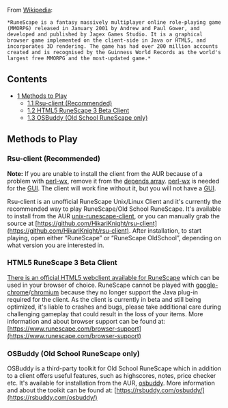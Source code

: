 From [Wikipedia](https://en.wikipedia.org/wiki/RuneScape "wikipedia:RuneScape"):

	*RuneScape is a fantasy massively multiplayer online role-playing game (MMORPG) released in January 2001 by Andrew and Paul Gower, and developed and published by Jagex Games Studio. It is a graphical browser game implemented on the client-side in Java or HTML5, and incorporates 3D rendering. The game has had over 200 million accounts created and is recognised by the Guinness World Records as the world's largest free MMORPG and the most-updated game.*

## Contents

*   [1 Methods to Play](#Methods_to_Play)
    *   [1.1 Rsu-client (Recommended)](#Rsu-client_.28Recommended.29)
    *   [1.2 HTML5 RuneScape 3 Beta Client](#HTML5_RuneScape_3_Beta_Client)
    *   [1.3 OSBuddy (Old School RuneScape only)](#OSBuddy_.28Old_School_RuneScape_only.29)

## Methods to Play

### Rsu-client (Recommended)

**Note:** If you are unable to install the client from the AUR because of a problem with [perl-wx](https://aur.archlinux.org/packages/perl-wx/), remove it from the [depends array](https://wiki.archlinux.org/index.php/PKGBUILD#depends). [perl-wx](https://aur.archlinux.org/packages/perl-wx/) is needed for the [GUI](https://en.wikipedia.org/wiki/Graphical_user_interface). The client will work fine without it, but you will not have a [GUI](https://en.wikipedia.org/wiki/Graphical_user_interface).

Rsu-client is an unofficial RuneScape Unix/Linux Client and it's currently the recommended way to play RuneScape/Old School RuneScape. It's available to install from the AUR [unix-runescape-client](https://aur.archlinux.org/packages/unix-runescape-client/), or you can manually grab the source at [https://github.com/HikariKnight/rsu-client](https://github.com/HikariKnight/rsu-client). After installation, to start playing, open either “RuneScape” or “RuneScape OldSchool”, depending on what version you are interested in.

### HTML5 RuneScape 3 Beta Client

[There is an official HTML5 webclient available for RuneScape](https://www.runescape.com/game?html5=1) which can be used in your browser of choice. RuneScape cannot be played with [google-chrome](https://aur.archlinux.org/packages/google-chrome/)/[chromium](https://www.archlinux.org/packages/?name=chromium) because they no longer support the Java plug-in required for the client. As the client is currently in beta and still being optimized, it's liable to crashes and bugs, please take additional care during challenging gameplay that could result in the loss of your items. More information and about browser support can be found at: [https://www.runescape.com/browser-support](https://www.runescape.com/browser-support)

### OSBuddy (Old School RuneScape only)

OSBuddy is a third-party toolkit for Old School RuneScape which in addition to a client offers useful features, such as highscores, notes, price checker etc. It's available for installation from the AUR, [osbuddy](https://aur.archlinux.org/packages/osbuddy/). More information and about the toolkit can be found at: [https://rsbuddy.com/osbuddy/](https://rsbuddy.com/osbuddy/)